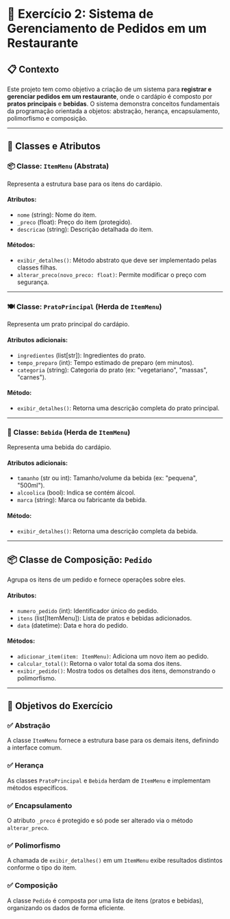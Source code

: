 # 🧾 Exercício 2: Sistema de Gerenciamento de Pedidos em um Restaurante

## 📋 Contexto

Este projeto tem como objetivo a criação de um sistema para **registrar e gerenciar pedidos em um restaurante**, onde o cardápio é composto por **pratos principais** e **bebidas**. O sistema demonstra conceitos fundamentais da programação orientada a objetos: abstração, herança, encapsulamento, polimorfismo e composição.

---

## 🧩 Classes e Atributos

### 📦 Classe: `ItemMenu` (Abstrata)

Representa a estrutura base para os itens do cardápio.

#### Atributos:
- `nome` (string): Nome do item.
- `_preco` (float): Preço do item (protegido).
- `descricao` (string): Descrição detalhada do item.

#### Métodos:
- `exibir_detalhes()`: Método abstrato que deve ser implementado pelas classes filhas.
- `alterar_preco(novo_preco: float)`: Permite modificar o preço com segurança.

---

### 🍽️ Classe: `PratoPrincipal` (Herda de `ItemMenu`)

Representa um prato principal do cardápio.

#### Atributos adicionais:
- `ingredientes` (list[str]): Ingredientes do prato.
- `tempo_preparo` (int): Tempo estimado de preparo (em minutos).
- `categoria` (string): Categoria do prato (ex: "vegetariano", "massas", "carnes").

#### Método:
- `exibir_detalhes()`: Retorna uma descrição completa do prato principal.

---

### 🥤 Classe: `Bebida` (Herda de `ItemMenu`)

Representa uma bebida do cardápio.

#### Atributos adicionais:
- `tamanho` (str ou int): Tamanho/volume da bebida (ex: "pequena", "500ml").
- `alcoolica` (bool): Indica se contém álcool.
- `marca` (string): Marca ou fabricante da bebida.

#### Método:
- `exibir_detalhes()`: Retorna uma descrição completa da bebida.

---

## 📦 Classe de Composição: `Pedido`

Agrupa os itens de um pedido e fornece operações sobre eles.

#### Atributos:
- `numero_pedido` (int): Identificador único do pedido.
- `itens` (list[ItemMenu]): Lista de pratos e bebidas adicionados.
- `data` (datetime): Data e hora do pedido.

#### Métodos:
- `adicionar_item(item: ItemMenu)`: Adiciona um novo item ao pedido.
- `calcular_total()`: Retorna o valor total da soma dos itens.
- `exibir_pedido()`: Mostra todos os detalhes dos itens, demonstrando o polimorfismo.

---

## 🎯 Objetivos do Exercício

### ✅ Abstração
A classe `ItemMenu` fornece a estrutura base para os demais itens, definindo a interface comum.

### ✅ Herança
As classes `PratoPrincipal` e `Bebida` herdam de `ItemMenu` e implementam métodos específicos.

### ✅ Encapsulamento
O atributo `_preco` é protegido e só pode ser alterado via o método `alterar_preco`.

### ✅ Polimorfismo
A chamada de `exibir_detalhes()` em um `ItemMenu` exibe resultados distintos conforme o tipo do item.

### ✅ Composição
A classe `Pedido` é composta por uma lista de itens (pratos e bebidas), organizando os dados de forma eficiente.
